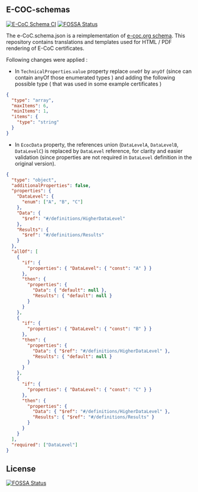 ## E-COC-schemas

[![E-CoC Schema CI](https://github.com/s1seven/E-CoC-schemas/actions/workflows/ci.yml/badge.svg)](https://github.com/s1seven/E-CoC-schemas/actions/workflows/ci.yml)
[![FOSSA Status](https://app.fossa.com/api/projects/git%2Bgithub.com%2Fs1seven%2FE-CoC-schemas.svg?type=shield)](https://app.fossa.com/projects/git%2Bgithub.com%2Fs1seven%2FE-CoC-schemas?ref=badge_shield)

The e-CoC.schema.json is a reimplementation of [e-coc.org schema](https://e-coc.org/schema/v1.0.0/e-coc.json).
This repository contains translations and templates used for HTML / PDF rendering of E-CoC certificates.

Following changes were applied :

- In `TechnicalProperties`.`value` property replace `oneOf` by `anyOf` (since can contain anyOf those enumerated types ) and adding the following possible type ( that was used in some example certificates )

```json
{
  "type": "array",
  "maxItems": 6,
  "minItems": 1,
  "items": {
    "type": "string"
  }
}
```

- In `EcocData` property, the references union (`DataLevelA`, `DataLevelB`, `DataLevelC`) is replaced by `DataLevel` reference, for clarity and easier validation (since properties are not required in `DataLevel` definition in the original version).

```json
{
  "type": "object",
  "additionalProperties": false,
  "properties": {
    "DataLevel": {
      "enum": ["A", "B", "C"]
    },
    "Data": {
      "$ref": "#/definitions/HigherDataLevel"
    },
    "Results": {
      "$ref": "#/definitions/Results"
    }
  },
  "allOf": [
    {
      "if": {
        "properties": { "DataLevel": { "const": "A" } }
      },
      "then": {
        "properties": {
          "Data": { "default": null },
          "Results": { "default": null }
        }
      }
    },
    {
      "if": {
        "properties": { "DataLevel": { "const": "B" } }
      },
      "then": {
        "properties": {
          "Data": { "$ref": "#/definitions/HigherDataLevel" },
          "Results": { "default": null }
        }
      }
    },
    {
      "if": {
        "properties": { "DataLevel": { "const": "C" } }
      },
      "then": {
        "properties": {
          "Data": { "$ref": "#/definitions/HigherDataLevel" },
          "Results": { "$ref": "#/definitions/Results" }
        }
      }
    }
  ],
  "required": ["DataLevel"]
}
```

## License

[![FOSSA Status](https://app.fossa.com/api/projects/git%2Bgithub.com%2Fs1seven%2FE-CoC-schemas.svg?type=large)](https://app.fossa.com/projects/git%2Bgithub.com%2Fs1seven%2FE-CoC-schemas?ref=badge_large)

